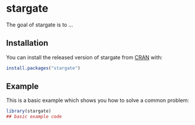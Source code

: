 
# stargate

<!-- badges: start -->
<!-- badges: end -->

The goal of stargate is to ...

## Installation

You can install the released version of stargate from [CRAN](https://CRAN.R-project.org) with:

``` r
install.packages("stargate")
```

## Example

This is a basic example which shows you how to solve a common problem:

``` r
library(stargate)
## basic example code
```

